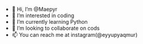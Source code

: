 - 👋 Hi, I’m @Maepyr
- 👀 I’m interested in coding
- 🌱 I’m currently learning Python
- 💞️ I’m looking to collaborate on cods
- 📫 You can reach me at instagram(@eyyupyaqmur)

<!---
Maepyr/Maepyr is a ✨ special ✨ repository because its `README.md` (this file) appears on your GitHub profile.
You can click the Preview link to take a look at your changes.
--->
